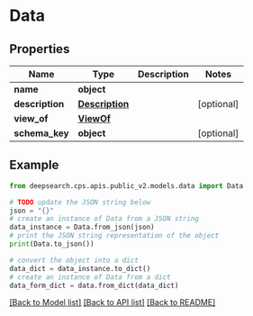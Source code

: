 # Data


## Properties

Name | Type | Description | Notes
------------ | ------------- | ------------- | -------------
**name** | **object** |  | 
**description** | [**Description**](Description.md) |  | [optional] 
**view_of** | [**ViewOf**](ViewOf.md) |  | 
**schema_key** | **object** |  | [optional] 

## Example

```python
from deepsearch.cps.apis.public_v2.models.data import Data

# TODO update the JSON string below
json = "{}"
# create an instance of Data from a JSON string
data_instance = Data.from_json(json)
# print the JSON string representation of the object
print(Data.to_json())

# convert the object into a dict
data_dict = data_instance.to_dict()
# create an instance of Data from a dict
data_form_dict = data.from_dict(data_dict)
```
[[Back to Model list]](../README.md#documentation-for-models) [[Back to API list]](../README.md#documentation-for-api-endpoints) [[Back to README]](../README.md)


